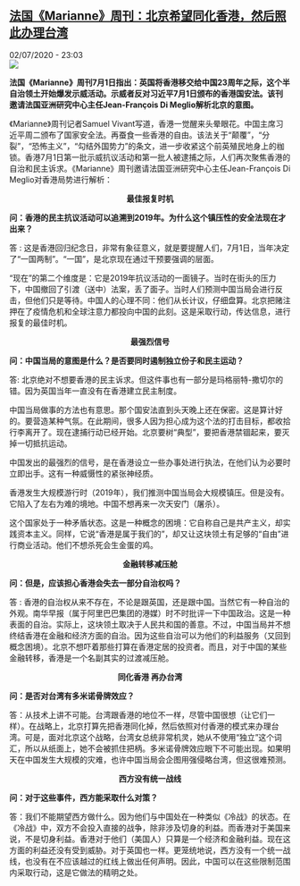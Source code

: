 <!--1593726962000-->
[法国《Marianne》周刊：北京希望同化香港，然后照此办理台湾](http://www.rfi.fr//cn/%E4%B8%AD%E5%9B%BD/20200702-%E6%B3%95%E5%9B%BD-marianne-%E5%91%A8%E5%88%8A-%E5%8C%97%E4%BA%AC%E5%B8%8C%E6%9C%9B%E5%90%8C%E5%8C%96%E9%A6%99%E6%B8%AF%EF%BC%8C%E7%84%B6%E5%90%8E%E7%85%A7%E6%AD%A4%E5%8A%9E%E7%90%86%E5%8F%B0%E6%B9%BE)
------

<div>02/07/2020 - 23:03</div><img src="https://s.rfi.fr/media/display/ac943ee8-0f83-11ea-a2e1-005056a99247/w:310/p:16x9/2014-07-30XijinpingCHINA-CORRUPTION.JPG"><p><strong>法国《Marianne》周刊7月1日指出：英国将香港移交给中国23周年之际，这个半自治领土开始爆发示威活动。示威者反对习近平7月1日颁布的香港国安法。该刊邀请法国亚洲研究中心主任Jean-François Di Meglio解析北京的意图。</strong></p><div class="t-content__body u-clearfix"><div class="m-interstitial"></div><p>《Marianne》周刊记者Samuel Vivant写道，香港一觉醒来头晕眼花。中国主席习近平周二颁布了国家安全法。再蚕食一些香港的自由。该法关于“颠覆”，“分裂”，“恐怖主义”，“勾结外国势力”的条文，进一步收紧这个前英殖民地身上的枷锁。香港7月1日第一批示威抗议活动和第一批人被逮捕之际，人们再次聚焦香港的自治和民主诉求。《Marianne》周刊邀请法国亚洲研究中心主任Jean-François Di Meglio对香港局势进行解析：</p><p style="text-align: center;"><strong>最佳报复时机</strong></p><p><strong>问：香港的民主抗议活动可以追溯到2019年。为什么这个镇压性的安全法现在才出来？</strong></p><p>答 : 这是香港回归纪念日，非常有象征意义，就是要提醒人们，7月1日，当年决定了“一国两制”。“一国”，是北京现在通过干预要强调的层面。</p><p>“现在”的第二个维度是：它是2019年抗议活动的一面镜子。当时在街头的压力下，中国撤回了引渡（送中）法案，丢了面子。当时人们预测中国当局会进行反击，但他们只是等待。中国人的心理不同：他们从长计议，仔细盘算。北京把赌注押在了疫情危机和全球注意力都投向中国的此刻。这是采取行动，传达信息，进行报复的最佳时机。</p><p style="text-align: center;"><strong>最强烈信号</strong></p><p><strong>问：中国当局的意图是什么？是否要同时遏制独立份子和民主运动？</strong></p><p>答: 北京绝对不想要香港的民主诉求。但这件事也有一部分是玛格丽特-撒切尔的错。因为英国当年一直没有在香港建立民主制度。</p><p>中国当局做事的方法也有意思。那个国安法直到头天晚上还在保密。这是算计好的。要营造某种气氛。在此期间，很多人因为担心成为这个法的打击目标，都收拾行李离开了。现在逮捕行动已经开始。北京要树“典型”，要把香港禁锢起来，要灭掉一切抵抗运动。</p><p>中国发出的最强烈的信号，是在香港设立一些办事处进行执法，在他们认为必要时立即出手。这有一种威慑性的紧张神经质。</p><p>香港发生大规模游行时（2019年），我们推测中国当局会大规模镇压。但是没有。它陷入了左右为难的境地。中国不想再来一次天安门（屠杀）。</p><p>这个国家处于一种矛盾状态。这是一种概念的困境：它自称自己是共产主义，却实践资本主义。同样，它说“香港是属于我们的”，却又让这块领土有足够的“自由”进行商业活动。他们不想杀死会生金蛋的鸡。</p><p style="text-align: center;"><strong>金融转移减压舱</strong></p><p><strong>问：但是，应该担心香港会失去一部分自治权吗？</strong></p><p>答 : 香港的自治权从来不存在，不论是跟英国，还是跟中国。当然它有一种自治的外观。南华早报（属于阿里巴巴集团的港媒）时不时批评一下中国政治。这是一种表面的自治。实际上，这块领土取决于人民共和国的善意。不过，中国当局并不想终结香港在金融和经济方面的自治。因为这些自治可以为他们的利益服务（又回到概念困境）。北京不想吓着那些打算在香港定居的投资者。而且，对于中国的某些金融转移，香港是一个名副其实的过渡减压舱。</p><p style="text-align: center;"><strong>同化香港 再办台湾</strong></p><p><strong>问：是否对台湾有多米诺骨牌效应？</strong></p><p>答：从技术上讲不可能。台湾跟香港的地位不一样，尽管中国很想（让它们一样）。在战略上，北京打算先把香港同化掉，然后依照对付香港的模式来办理台湾。可是，面对北京这个战略，台湾女总统非常机灵，她从不使用“独立”这个词汇，所以从纸面上，她不会被抓住把柄。多米诺骨牌效应眼下不可能出现。如果明天在中国发生大规模的灾难，也许中国当局会企图用强侵略台湾，但这很难预测。</p><p style="text-align: center;"><strong>西方没有统一战线</strong></p><p><strong>问：对于这些事件，西方能采取什么对策？</strong></p><p>答：我们不能期望西方做什么。因为他们与中国处在一种类似《冷战》的状态。在《冷战》中，双方不会投入直接的战争，除非涉及切身的利益。而香港对于美国来说，不是切身利益。香港对于他们（美国人）只算是一个经济和金融利益。现在这方面的利益还没有受到威胁。对于英国也一样。更笼统地说，西方没有一个统一战线，也没有在不应该越过的红线上做出任何声明。因此，中国可以在这些限制范围内采取行动，这是它做法的精明之处。</p><div class="o-self-promo o-self-promo--nl o-self-promo--hidden" data-selfpromo-newsletter></div><div class="o-self-promo o-self-promo--app o-self-promo--hidden" data-selfpromo-app></div></div>
